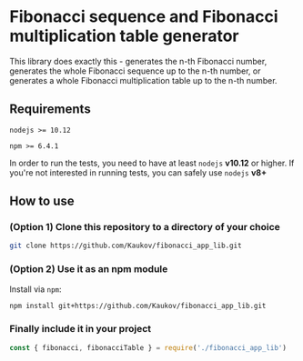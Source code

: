 # Fibonacci sequence and Fibonacci multiplication table generator

This library does exactly this - generates the n-th Fibonacci number, generates the whole
Fibonacci sequence up to the n-th number, or generates a whole Fibonacci multiplication
table up to the n-th number.

## Requirements
`nodejs >= 10.12`

`npm >= 6.4.1`

In order to run the tests, you need to have at least `nodejs` __v10.12__ or higher.
If you're not interested in running tests, you can safely use `nodejs` __v8+__

## How to use

### __(Option 1)__ Clone this repository to a directory of your choice

```sh
git clone https://github.com/Kaukov/fibonacci_app_lib.git
```

### __(Option 2)__ Use it as an npm module

Install via `npm`:
```sh
npm install git+https://github.com/Kaukov/fibonacci_app_lib.git
```

### Finally include it in your project

```js
const { fibonacci, fibonacciTable } = require('./fibonacci_app_lib')
```

